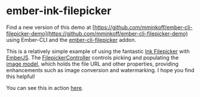 ember-ink-filepicker
====================

Find a new version of this demo at [https://github.com/mminkoff/ember-cli-filepicker-demo](https://github.com/mminkoff/ember-cli-filepicker-demo) using Ember-CLI and the [ember-cli-filepicker](https://github.com/DudaDev/ember-cli-filepicker) addon.

This is a relatively simple example of using the fantastic [Ink Filepicker](https://www.inkfilepicker.com/) with [EmberJS](http://emberjs.com/). The [FilepickerController](https://github.com/mminkoff/ember-ink-filepicker/blob/master/javascripts/controllers/filepicker_controller.js) controls picking and populating the [image model](https://github.com/mminkoff/ember-ink-filepicker/blob/master/javascripts/models/ink_filepicker_image.js), which holds the file URL and other properties, providing enhancements such as image conversion and watermarking.  I hope you find this helpful!

You can see this in action [here](http://mminkoff.github.io/ember-ink-filepicker/).
